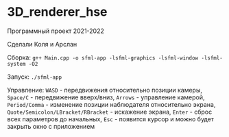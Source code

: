 # 3D_renderer_hse

Программный проект 2021-2022

Сделали Коля и Арслан

Сборка:
``g++ Main.cpp -o sfml-app -lsfml-graphics -lsfml-window -lsfml-system -O2``

Запуск: ``./sfml-app``

Управление: ``WASD`` - передвижения относительно позиции камеры, ``Space/C`` - передвижение вверх/вниз,
``Arrows`` - управление камерой, ``Period/Comma`` - изменение позиции наблюдателя относительно экрана, 
``Quote/Semicolon/LBracket/RBracket`` - искажение экрана, ``Enter`` - сброс всех параметров до начальных,
``Esc`` - появится курсор и можно будет закрыть окно с приложением
